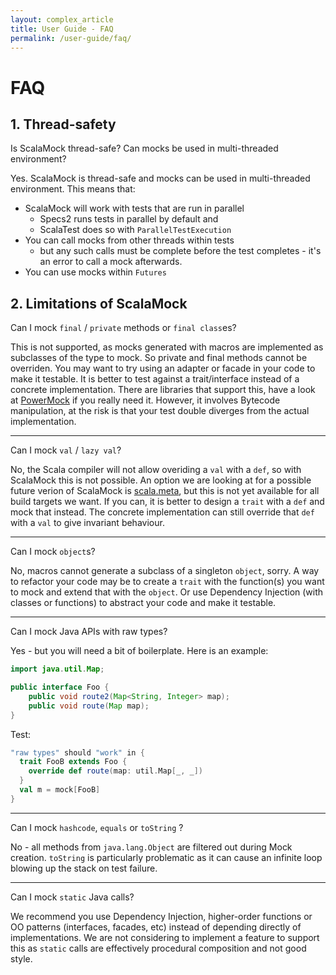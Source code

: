 ```yaml
---
layout: complex_article
title: User Guide - FAQ
permalink: /user-guide/faq/
---
```


# FAQ

## 1. Thread-safety

Is ScalaMock thread-safe? Can mocks be used in multi-threaded environment?

Yes. ScalaMock is thread-safe and mocks can be used in multi-threaded environment. This means that:
  * ScalaMock will work with tests that are run in parallel 
    * Specs2 runs tests in parallel by default and
    * ScalaTest does so with `ParallelTestExecution`
  * You can call mocks from other threads within tests
    * but any such calls must be complete before the test completes - it's an error to call a mock afterwards. 
  * You can use mocks within `Futures`

## 2. Limitations of ScalaMock

Can I mock `final` / `private` methods or `final class`es?

This is not supported, as mocks generated with macros are implemented as
subclasses of the type to mock. So private and final methods cannot be overriden. 
You may want to try using an adapter or facade in your code to make it testable.
It is better to test against a trait/interface instead of a concrete implementation.
There are libraries that support this, have a look at [PowerMock](http://powermock.github.io/) if you really need it.
However, it involves Bytecode manipulation, at the risk is that your test double diverges from the actual implementation.

---

Can I mock `val` / `lazy val`?

No, the Scala compiler will not allow overiding a `val` with a `def`, so with ScalaMock this is not possible.
An option we are looking at for a possible future verion of ScalaMock is [scala.meta](http://scalameta.org/), but this is not yet available for all build targets we want.
If you can, it is better to design a `trait` with a `def` and mock that instead.
The concrete implementation can still override that `def` with a `val` to give invariant behaviour.

---

Can I mock `object`s?

No, macros cannot generate a subclass of a singleton `object`, sorry.
A way to refactor your code may be to create a `trait` with the function(s) you want to mock and extend that with the `object`.
Or use Dependency Injection (with classes or functions) to abstract your code and make it testable.

---

Can I mock Java APIs with raw types?

Yes - but you will need a bit of boilerplate. Here is an example:

```Java
import java.util.Map;

public interface Foo {
    public void route2(Map<String, Integer> map);
    public void route(Map map);
}
```

Test:

```Scala
"raw types" should "work" in {
  trait FooB extends Foo {
    override def route(map: util.Map[_, _])
  }
  val m = mock[FooB]
}
```

---

Can I mock `hashcode`, `equals` or `toString` ?

No - all methods from `java.lang.Object` are filtered out during Mock creation.
`toString` is particularly problematic as it can cause an infinite loop blowing up the stack on test failure.

---

Can I mock `static` Java calls?

We recommend you use Dependency Injection, higher-order functions or OO patterns (interfaces, facades, etc)
instead of depending directly of implementations.
We are not considering to implement a feature to support this as `static` calls are effectively procedural composition and not good style.
